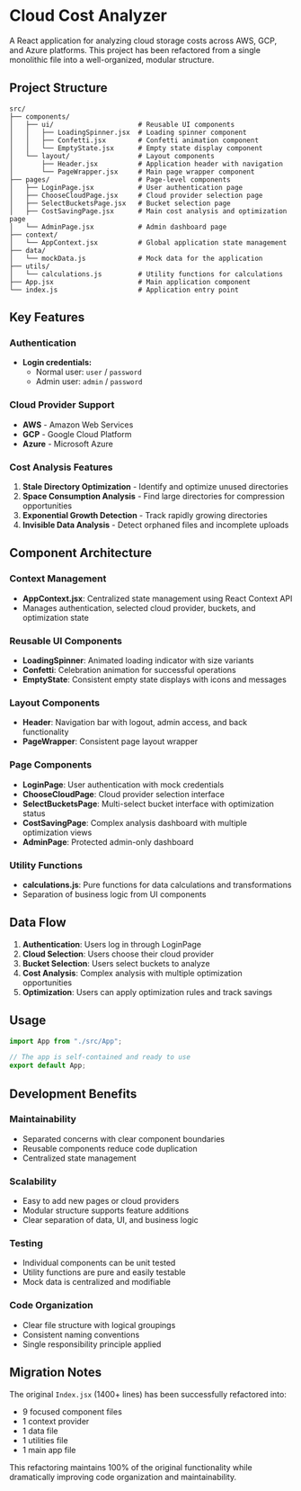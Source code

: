 # Cloud Cost Analyzer

A React application for analyzing cloud storage costs across AWS, GCP, and Azure platforms. This project has been refactored from a single monolithic file into a well-organized, modular structure.

## Project Structure

```
src/
├── components/
│   ├── ui/                     # Reusable UI components
│   │   ├── LoadingSpinner.jsx  # Loading spinner component
│   │   ├── Confetti.jsx        # Confetti animation component
│   │   └── EmptyState.jsx      # Empty state display component
│   └── layout/                 # Layout components
│       ├── Header.jsx          # Application header with navigation
│       └── PageWrapper.jsx     # Main page wrapper component
├── pages/                      # Page-level components
│   ├── LoginPage.jsx           # User authentication page
│   ├── ChooseCloudPage.jsx     # Cloud provider selection page
│   ├── SelectBucketsPage.jsx   # Bucket selection page
│   ├── CostSavingPage.jsx      # Main cost analysis and optimization page
│   └── AdminPage.jsx           # Admin dashboard page
├── context/
│   └── AppContext.jsx          # Global application state management
├── data/
│   └── mockData.js             # Mock data for the application
├── utils/
│   └── calculations.js         # Utility functions for calculations
├── App.jsx                     # Main application component
└── index.js                    # Application entry point
```

## Key Features

### Authentication

- **Login credentials:**
  - Normal user: `user` / `password`
  - Admin user: `admin` / `password`

### Cloud Provider Support

- **AWS** - Amazon Web Services
- **GCP** - Google Cloud Platform
- **Azure** - Microsoft Azure

### Cost Analysis Features

1. **Stale Directory Optimization** - Identify and optimize unused directories
2. **Space Consumption Analysis** - Find large directories for compression opportunities
3. **Exponential Growth Detection** - Track rapidly growing directories
4. **Invisible Data Analysis** - Detect orphaned files and incomplete uploads

## Component Architecture

### Context Management

- **AppContext.jsx**: Centralized state management using React Context API
- Manages authentication, selected cloud provider, buckets, and optimization state

### Reusable UI Components

- **LoadingSpinner**: Animated loading indicator with size variants
- **Confetti**: Celebration animation for successful operations
- **EmptyState**: Consistent empty state displays with icons and messages

### Layout Components

- **Header**: Navigation bar with logout, admin access, and back functionality
- **PageWrapper**: Consistent page layout wrapper

### Page Components

- **LoginPage**: User authentication with mock credentials
- **ChooseCloudPage**: Cloud provider selection interface
- **SelectBucketsPage**: Multi-select bucket interface with optimization status
- **CostSavingPage**: Complex analysis dashboard with multiple optimization views
- **AdminPage**: Protected admin-only dashboard

### Utility Functions

- **calculations.js**: Pure functions for data calculations and transformations
- Separation of business logic from UI components

## Data Flow

1. **Authentication**: Users log in through LoginPage
2. **Cloud Selection**: Users choose their cloud provider
3. **Bucket Selection**: Users select buckets to analyze
4. **Cost Analysis**: Complex analysis with multiple optimization opportunities
5. **Optimization**: Users can apply optimization rules and track savings

## Usage

```jsx
import App from "./src/App";

// The app is self-contained and ready to use
export default App;
```

## Development Benefits

### Maintainability

- Separated concerns with clear component boundaries
- Reusable components reduce code duplication
- Centralized state management

### Scalability

- Easy to add new pages or cloud providers
- Modular structure supports feature additions
- Clear separation of data, UI, and business logic

### Testing

- Individual components can be unit tested
- Utility functions are pure and easily testable
- Mock data is centralized and modifiable

### Code Organization

- Clear file structure with logical groupings
- Consistent naming conventions
- Single responsibility principle applied

## Migration Notes

The original `Index.jsx` (1400+ lines) has been successfully refactored into:

- 9 focused component files
- 1 context provider
- 1 data file
- 1 utilities file
- 1 main app file

This refactoring maintains 100% of the original functionality while dramatically improving code organization and maintainability.
